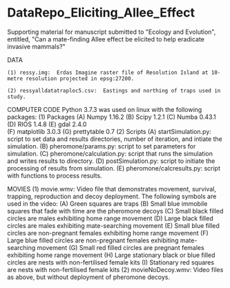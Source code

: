 # DataRepo_Eliciting_Allee_Effect
Supporting material for manuscript submitted to "Ecology and Evolution", entitled, "Can a mate-finding Allee effect be elicited to help eradicate invasive mammals?"

DATA

    (1) ressy.img:  Erdas Imagine raster file of Resolution Island at 10-metre resolution projected in epsg:27200.
	
    (2) ressyalldatatraploc5.csv:  Eastings and northing of traps used in study.

COMPUTER CODE
Python 3.7.3 was used on linux with the following packages:
	(1) Packages
 		(A) Numpy		1.16.2
		(B) Scipy		1.2.1
		(C) Numba		0.43.1
		(D) RIOS		1.4.8
		(E) gdal		2.4.0	
		(F) matplotlib	3.0.3
		(G) prettytable	0.7
	(2) Scripts
	    (A) startSimulation.py: script to set data and results directories, number of iteration, and intiate the simulation.
    	(B) pheromone/params.py: script to set parameters for simulation.
    	(C) pheromone/calculation.py: script that runs the simulation and writes results to directory. 
    	(D) postSimulation.py: script to initiate the processing of results from simulation.
    	(E) pheromone/calcresults.py: script with functions to process results.

MOVIES 
    (1) movie.wmv: Video file that demonstrates movement, survival, trapping, reproduction and decoy deployment. The following symbols are used in the video:
        (A) Green squares are traps
        (B) Small blue immobile squares that fade with time are the pheromone decoys
        (C) Small black filled circles are males exhibiting home range movement
        (D) Large black filled circles are males exhibiting mate-searching movement
        (E) Small blue filled circles are non-pregnant females exhibiting home range movement
        (F) Large blue filled circles are non-pregnant females exhibiting mate-searching movement
        (G) Small red filled circles are pregnant females exhibiting home range movement
        (H) Large stationary black or blue filled circles are nests with non-fertilised female kits
        (I) Stationary red squares are nests with non-fertilised female kits
    (2) movieNoDecoy.wmv:  Video files as above, but without deployment of pheromone decoys.
